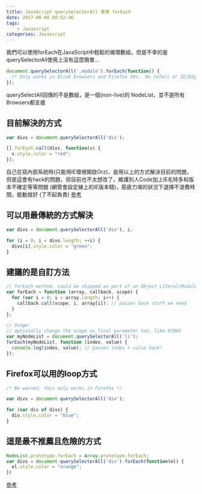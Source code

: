 ```yaml
---
title: JavaScript querySelectorAll 使用 forEach
date: 2017-08-08 08:52:46
tags:
    - Javascript
categories: Javascript
---
```


我們可以使用forEach在JavaScript中輕鬆的循環數組，但是不幸的是querySelectorAll使用上沒有這麼簡單...
<!-- more -->

```js
document.querySelectorAll('.module').forEach(function() {
  /* Only works in Blink browsers and Firefox 50+。 No Safari or IE/Edge support */
});
```
querySelectAll回傳的不是數組，是一個(non-live)的 NodeList，並不是所有Browsers都支援


目前解決的方式
---

```js
var divs = document.querySelectorAll('div');

[].forEach.call(divs, function(v) {
  v.style.color = "red";
});
```
自己在寫內部系統時(只能用IE環境開啟Orz)，是用以上的方式解決目前的問題，但是這會有hack的問題，但目前也不太想改了，維護別人Code加上IE毛特多和版本不確定等等問題 (網管會設定線上的IE版本糙)，筋疲力竭的狀況下選擇不浪費時間，能動就好 (了不起負責)
[參考](https://toddmotto.com/ditch-the-array-foreach-call-nodelist-hack/)



可以用最傳統的方式解決
---

```js
var divs = document.querySelectorAll('div'), i;

for (i = 0; i < divs.length; ++i) {
  divs[i].style.color = "green";
}
```

建議的是自訂方法
---

```js
// forEach method, could be shipped as part of an Object Literal/Module
var forEach = function (array, callback, scope) {
  for (var i = 0; i < array.length; i++) {
    callback.call(scope, i, array[i]); // passes back stuff we need
  }
};

// Usage:
// optionally change the scope as final parameter too, like ECMA5
var myNodeList = document.querySelectorAll('li');
forEach(myNodeList, function (index, value) {
  console.log(index, value); // passes index + value back!
});
```

Firefox可以用的loop方式
---

```js
/* Be warned, this only works in Firefox */

var divs = document.querySelectorAll('div');

for (var div of divs) {
  div.style.color = "blue";
}
```

這是最不推薦且危險的方式
---

```js
NodeList.prototype.forEach = Array.prototype.forEach;
var divs = document.querySelectorAll('div').forEach(function(el) {
  el.style.color = "orange";
})
```

[參考](https://css-tricks.com/snippets/javascript/loop-queryselectorall-matches/)